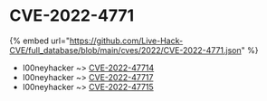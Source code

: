 # CVE-2022-4771
{% embed url="https://github.com/Live-Hack-CVE/full_database/blob/main/cves/2022/CVE-2022-4771.json" %}

* l00neyhacker ~> [CVE-2022-47714](https://www.alice-snow.ru/2022/database/cve-2022-4771/cve-2022-47714-l00neyhacker)
* l00neyhacker ~> [CVE-2022-47717](https://www.alice-snow.ru/2022/database/cve-2022-4771/cve-2022-47717-l00neyhacker)
* l00neyhacker ~> [CVE-2022-47715](https://www.alice-snow.ru/2022/database/cve-2022-4771/cve-2022-47715-l00neyhacker)